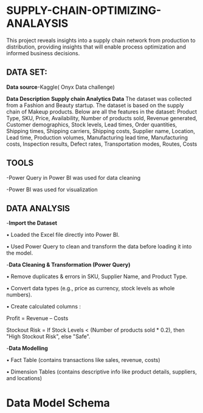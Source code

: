 # SUPPLY-CHAIN-OPTIMIZING-ANALAYSIS
This project reveals insights into a supply chain network from production to distribution, providing insights that will enable process optimization and informed business decisions.
## DATA SET:
**Data source**-Kaggle( Onyx Data challenge)

**Data Description**
 **Supply chain Analytics Data**
The dataset was collected from a Fashion and Beauty startup. The dataset is based on the supply chain of Makeup products. Below are all the features in the dataset:
Product Type, SKU, Price, Availability, Number of products sold, Revenue generated, Customer demographics, Stock levels, Lead times, Order quantities, Shipping times, Shipping carriers, Shipping costs, Supplier name, Location, Lead time, Production volumes, Manufacturing lead time, Manufacturing costs, Inspection results, Defect rates, Transportation modes, Routes, Costs

## TOOLS

-Power Query in Power BI was used for data cleaning

-Power BI was used for visualization
## DATA ANALYSIS

-**Import the Dataset**

•	Loaded the  Excel file directly into Power BI.

•	Used Power Query to clean and transform the data before loading it into the model.

-**Data Cleaning & Transformation (Power Query)**

•	Remove duplicates & errors in SKU, Supplier Name, and Product Type.

•	Convert data types (e.g., price as currency, stock levels as whole numbers).

•	Create calculated columns : 

Profit = Revenue – Costs

Stockout Risk = If Stock Levels < (Number of products sold * 0.2), then "High Stockout Risk", else "Safe".

-**Data Modelling**

•	Fact Table (contains transactions like sales, revenue, costs)

•	 Dimension Tables (contains descriptive info like product details, suppliers, and locations)

# Data Model Schema


